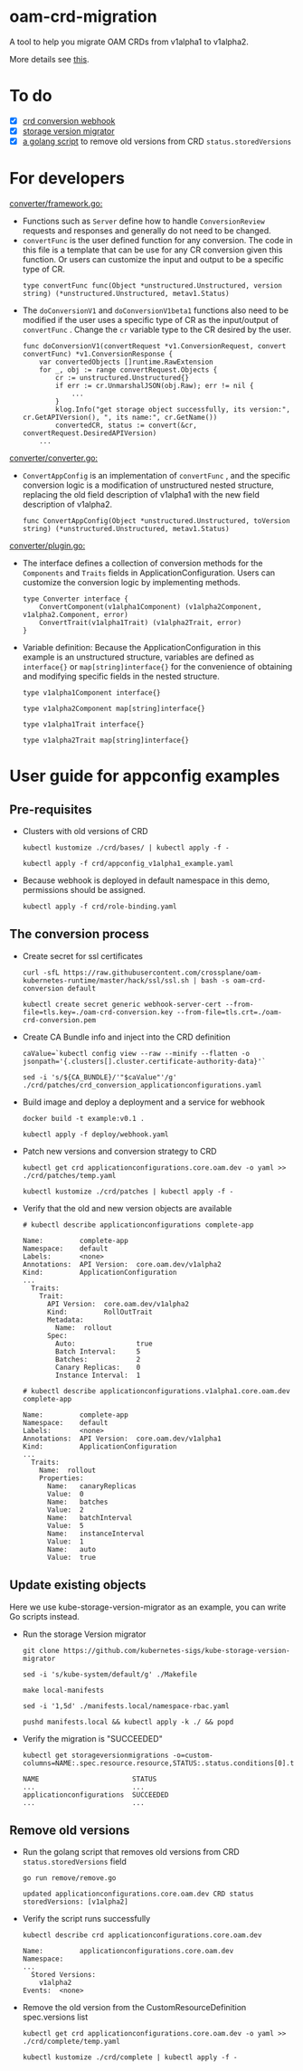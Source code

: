 # oam-crd-migration
A tool to help you migrate OAM CRDs from v1alpha1 to v1alpha2.

More details see [this](https://github.com/crossplane/oam-kubernetes-runtime/issues/108).

# To do
- [x] [crd conversion webhook](https://github.com/kubernetes/kubernetes/tree/master/test/images/agnhost)
- [x] [storage version migrator](https://github.com/kubernetes-sigs/kube-storage-version-migrator)
- [x] [a golang script](https://github.com/elastic/cloud-on-k8s/issues/2196) to remove old versions from CRD `status.storedVersions`

# For developers
[converter/framework.go:](converter/framework.go)
- Functions such as `Server` define how to handle `ConversionReview` requests and responses and generally do not need to be changed.
- `convertFunc` is the user defined function for any conversion. The code in this file is a template that can be use for any CR conversion given this function. Or users can customize the input and output to be a specific type of CR.
    ```
    type convertFunc func(Object *unstructured.Unstructured, version string) (*unstructured.Unstructured, metav1.Status)
    ```
- The `doConversionV1` and `doConversionV1beta1` functions also need to be modified if the user uses a specific type of CR as the input/output of `convertFunc` . Change the `cr` variable type to the CR desired by the user.
    ```
    func doConversionV1(convertRequest *v1.ConversionRequest, convert convertFunc) *v1.ConversionResponse {
        var convertedObjects []runtime.RawExtension
        for _, obj := range convertRequest.Objects {
            cr := unstructured.Unstructured{}
            if err := cr.UnmarshalJSON(obj.Raw); err != nil {
                ...
            }
            klog.Info("get storage object successfully, its version:", cr.GetAPIVersion(), ", its name:", cr.GetName())
            convertedCR, status := convert(&cr, convertRequest.DesiredAPIVersion)
        ...
    ```
[converter/converter.go:](converter/converter.go)
- `ConvertAppConfig` is an implementation of `convertFunc` , and the specific conversion logic is a modification of unstructured nested structure, replacing the old field description of v1alpha1 with the new field description of v1alpha2.
    ```
    func ConvertAppConfig(Object *unstructured.Unstructured, toVersion string) (*unstructured.Unstructured, metav1.Status)
    ```
    
[converter/plugin.go:](converter/plugin.go)
- The interface defines a collection of conversion methods for the `Components` and `Traits` fields in ApplicationConfiguration. Users can customize the conversion logic by implementing methods.
    ```
    type Converter interface {
        ConvertComponent(v1alpha1Component) (v1alpha2Component, v1alpha2.Component, error)
        ConvertTrait(v1alpha1Trait) (v1alpha2Trait, error)
    }
    ```
- Variable definition: Because the ApplicationConfiguration in this example is an unstructured structure, variables are defined as `interface{}` or `map[string]interface{}` for the convenience of obtaining and modifying specific fields in the nested structure.
    ```
    type v1alpha1Component interface{}
    
    type v1alpha2Component map[string]interface{}
    
    type v1alpha1Trait interface{}
    
    type v1alpha2Trait map[string]interface{}
    ```

# User guide for appconfig examples
## Pre-requisites
- Clusters with old versions of CRD
    ```
    kubectl kustomize ./crd/bases/ | kubectl apply -f -
    
    kubectl apply -f crd/appconfig_v1alpha1_example.yaml
    ```
- Because webhook is deployed in default namespace in this demo, permissions should be assigned.
    ```
    kubectl apply -f crd/role-binding.yaml
    ```
## The conversion process
- Create secret for ssl certificates
    ```
    curl -sfL https://raw.githubusercontent.com/crossplane/oam-kubernetes-runtime/master/hack/ssl/ssl.sh | bash -s oam-crd-conversion default
    
    kubectl create secret generic webhook-server-cert --from-file=tls.key=./oam-crd-conversion.key --from-file=tls.crt=./oam-crd-conversion.pem
    ```
- Create CA Bundle info and inject into the CRD definition
    ```
    caValue=`kubectl config view --raw --minify --flatten -o jsonpath='{.clusters[].cluster.certificate-authority-data}'`
    
    sed -i 's/${CA_BUNDLE}/'"$caValue"'/g' ./crd/patches/crd_conversion_applicationconfigurations.yaml
    ```
- Build image and deploy a deployment and a service for webhook
    ```
    docker build -t example:v0.1 .

    kubectl apply -f deploy/webhook.yaml
    ```
- Patch new versions and conversion strategy to CRD
    ```
    kubectl get crd applicationconfigurations.core.oam.dev -o yaml >> ./crd/patches/temp.yaml
  
    kubectl kustomize ./crd/patches | kubectl apply -f -
    ```
- Verify that the old and new version objects are available
    ```
    # kubectl describe applicationconfigurations complete-app
    
    Name:         complete-app
    Namespace:    default
    Labels:       <none>
    Annotations:  API Version:  core.oam.dev/v1alpha2
    Kind:         ApplicationConfiguration
    ...
      Traits:
        Trait:
          API Version:  core.oam.dev/v1alpha2
          Kind:         RollOutTrait
          Metadata:
            Name:  rollout
          Spec:
            Auto:               true
            Batch Interval:     5
            Batches:            2
            Canary Replicas:    0
            Instance Interval:  1
    
    # kubectl describe applicationconfigurations.v1alpha1.core.oam.dev complete-app
    
    Name:         complete-app
    Namespace:    default
    Labels:       <none>
    Annotations:  API Version:  core.oam.dev/v1alpha1
    Kind:         ApplicationConfiguration
    ...
      Traits:
        Name:  rollout
        Properties:
          Name:   canaryReplicas
          Value:  0
          Name:   batches
          Value:  2
          Name:   batchInterval
          Value:  5
          Name:   instanceInterval
          Value:  1
          Name:   auto
          Value:  true
    ```
## Update existing objects
Here we use kube-storage-version-migrator as an example, you can write Go scripts instead.
- Run the storage Version migrator
    ```
    git clone https://github.com/kubernetes-sigs/kube-storage-version-migrator
  
    sed -i 's/kube-system/default/g' ./Makefile
  
    make local-manifests
  
    sed -i '1,5d' ./manifests.local/namespace-rbac.yaml
  
    pushd manifests.local && kubectl apply -k ./ && popd
    ```
- Verify the migration is "SUCCEEDED"
    ```
    kubectl get storageversionmigrations -o=custom-columns=NAME:.spec.resource.resource,STATUS:.status.conditions[0].type
  
    NAME                       STATUS
    ...                        ...
    applicationconfigurations  SUCCEEDED
    ...                        ...
    ```
## Remove old versions
- Run the golang script that removes old versions from CRD `status.storedVersions` field
    ```
    go run remove/remove.go
  
    updated applicationconfigurations.core.oam.dev CRD status storedVersions: [v1alpha2]
    ```
- Verify the script runs successfully
    ```
    kubectl describe crd applicationconfigurations.core.oam.dev
  
    Name:         applicationconfigurations.core.oam.dev
    Namespace:    
    ...
      Stored Versions:
        v1alpha2
    Events:  <none>
    ```
- Remove the old version from the CustomResourceDefinition spec.versions list
    ```
    kubectl get crd applicationconfigurations.core.oam.dev -o yaml >> ./crd/complete/temp.yaml
  
    kubectl kustomize ./crd/complete | kubectl apply -f -
    ```